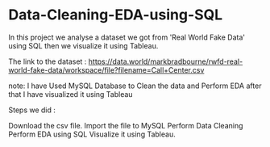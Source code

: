 # Data-Cleaning-EDA-using-SQL
In this project we analyse a dataset we got from 'Real World Fake Data' using SQL then we visualize it using Tableau.

The link to the dataset : https://data.world/markbradbourne/rwfd-real-world-fake-data/workspace/file?filename=Call+Center.csv

note: I have Used MySQL Database to Clean the data and Perform EDA after that I have visualized it using Tableau

Steps we did :

Download the csv file.
Import the file to MySQL
Perform Data Cleaning 
Perform EDA using SQL
Visualize it using Tableau.

